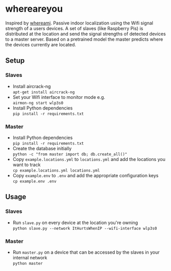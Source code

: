 # whereareyou
Inspired by [whereami](https://github.com/kootenpv/whereami). Passive indoor localization using the Wifi signal strength of a users devices. A set of slaves (like Raspberry Pis) is distributed at the location and send the signal strengths of detected devices to a master server. Based on a pretrained model the master predicts where the devices currently are located.

## Setup
### Slaves
- Install aircrack-ng  
`apt-get install aircrack-ng`  
- Set your Wifi interface to monitor mode e.g.  
`airmon-ng start wlp3s0`
- Install Python dependencies  
`pip install -r requirements.txt`  

### Master
- Install Python dependencies  
`pip install -r requirements.txt`  
- Create the database initially  
`python -c "from master import db; db.create_all()"`  
- Copy `example.locations.yml` to `locations.yml` and add the locations you want to track  
`cp example.locations.yml locations.yml`
- Copy `example.env` to `.env` and add the appropriate configuration keys  
`cp example.env .env`


## Usage
### Slaves
- Run `slave.py` on every device at the location you're owning  
`python slave.py --network ItHurtsWhenIP --wifi-interface wlp3s0`  

### Master
- Run `master.py` on a device that can be accessed by the slaves in your internal network  
`python master`  
